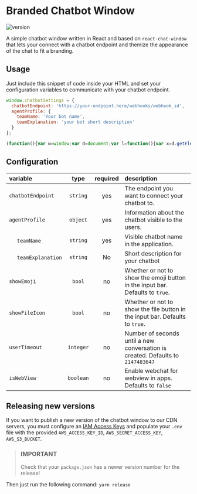 # Branded Chatbot Window

![version](https://img.shields.io/badge/version-1.5.3-blue)

A simple chatbot window written in React and based on `react-chat-window` that lets your connect with a chatbot endpoint and themize the appearance of the chat to fit a branding.

## Usage

Just include this snippet of code inside your HTML and set your configuration variables to communicate with your chatbot endpoint.

```javascript
window.chatbotSettings = {
  chatbotEndpoint: 'https://your-endpoint.here/webhooks/webhook_id',
  agentProfile: {
    teamName: 'Your bot name',
    teamExplanation: 'your bot short description'
  }
};

(function(){var w=window;var d=document;var l=function(){var x=d.getElementsByTagName('script')[0];var c=d.createElement('div');c.id='chatbotContainer';x.parentNode.insertBefore(c,x);var s=d.createElement('script');s.type='text/javascript';s.async=true;s.src='https://d1hbk1yt8xmke0.cloudfront.net/153/branded-chatbot-window.min.js';x.parentNode.insertBefore(s,x);};if(d.readyState==='complete'){l();}else if(w.attachEvent){w.attachEvent('onload',l);}else{w.addEventListener('load',l,false);}})();
```

## Configuration

|variable|type|required|description|
|:-------|:--:|:------:|:----------|
|`chatbotEndpoint`|`string`|yes|The endpoint you want to connect your chatbot to.|
|`agentProfile`|`object`|yes|Information about the chatbot visible to the users.|
|&nbsp;&nbsp;&nbsp;&nbsp;&nbsp;`teamName`|`string`|yes|Visible chatbot name in the application.|
|&nbsp;&nbsp;&nbsp;&nbsp;&nbsp;`teamExplanation`|`string`|No|Short description for your chatbot|
|`showEmoji`|`bool`|no|Whether or not to show the emoji button in the input bar. Defaults to `true`.|
|`showFileIcon`|`bool`|no|Whether or not to show the file button in the input bar. Defaults to `true`.|
|`userTimeout`|`integer`|no|Number of seconds until a new conversation is created. Defaults to `2147483647`|
|`isWebView`|`boolean`|no|Enable webchat for webview in apps. Defaults to `false`|

## Releasing new versions

If you want to publish a new version of the chatbot window to our CDN servers, you must configure an [IAM Access Keys](https://docs.aws.amazon.com/IAM/latest/UserGuide/id_credentials_access-keys.html?icmpid=docs_iam_console) and populate your `.env` file with the provided `AWS_ACCESS_KEY_ID`, `AWS_SECRET_ACCESS_KEY`, `AWS_S3_BUCKET`.

> ### **IMPORTANT**
> Check that your `package.json` has a newer version number for the release!

Then just run the following command: `yarn release`
